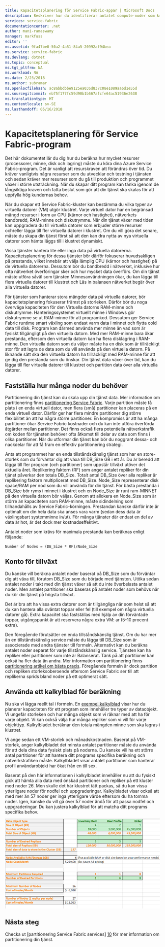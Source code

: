 ```yaml
---
title: Kapacitetsplanering för Service Fabric-appar | Microsoft Docs
description: Beskriver hur du identifierar antalet compute-noder som krävs för ett Service Fabric-program
services: service-fabric
documentationcenter: .net
author: mani-ramaswamy
manager: markfuss
editor: ''
ms.assetid: 9fa47be0-50a2-4a51-84a5-20992af94bea
ms.service: service-fabric
ms.devlang: dotnet
ms.topic: conceptual
ms.tgt_pltfrm: NA
ms.workload: NA
ms.date: 2/23/2018
ms.author: subramar
ms.openlocfilehash: ac8abbdbbe9125ea036d837c08e1089aa6d1e55d
ms.sourcegitcommit: eb75f177fc59d90b1b667afcfe64ac51936e2638
ms.translationtype: MT
ms.contentlocale: sv-SE
ms.lasthandoff: 05/16/2018
---
```

# <a name="capacity-planning-for-service-fabric-applications"></a>Kapacitetsplanering för Service Fabric-program
Det här dokumentet lär du dig hur du beräkna hur mycket resurser (processorer, minne, disk och lagring) måste du köra dina Azure Service Fabric-program. Det är vanligt att resurskraven att förändras över tid. Du kräver vanligtvis några resurser som du utvecklar och testning i tjänsten och sedan kräver mer resurser som du gå till produktion och programmet växer i större utsträckning. När du skapar ditt program kan tänka igenom de långsiktiga kraven och fatta beslut som gör att din tjänst ska skalas för att uppfylla hög kundernas behov.

 När du skapar ett Service Fabric-kluster kan bestämma du vilka typer av virtuella datorer (VM) utgör klustret. Varje virtuell dator har en begränsad mängd resurser i form av CPU (kärnor och hastighet), nätverkets bandbredd, RAM-minne och diskutrymme. När din tjänst växer med tiden kan uppgradera du till virtuella datorer som erbjuder större resurser och/eller lägga till fler virtuella datorer i klustret. Om du vill göra det senare, måste du skapa din tjänst först så att den kan dra nytta av nya virtuella datorer som hämta läggs till i klustret dynamiskt.

Vissa tjänster hantera lite eller inga data på virtuella datorerna. Kapacitetsplanering för dessa tjänster bör därför fokuserar huvudsakligen på prestanda, vilket innebär att välja lämplig CPU (kärnor och hastighet) på de virtuella datorerna. Dessutom bör du bandbredd i nätverket, inklusive hur ofta nätverket överföringar sker och hur mycket data överförs. Om din tjänst måste utföra såväl som tjänsten Minnesanvändningen ökar, du kan lägga till flera virtuella datorer till klustret och Läs in balansen nätverket begär över alla virtuella datorer.

För tjänster som hanterar stora mängder data på virtuella datorer, bör kapacitetsplanering fokuserar främst på storleken. Därför bör du noga överväga kapaciteten för den Virtuella datorns RAM-minne och diskutrymme. Hanteringssystemet virtuellt minne i Windows gör diskutrymme se ut RAM-minne för att programkod. Dessutom ger Service Fabric runtime smart växling som endast varm data i minnet och flytta cold data till disk. Program kan därmed använda mer minne än vad som är fysiskt tillgängligt på den virtuella datorn. Med mer RAM-minne bara ökar prestanda, eftersom den virtuella datorn kan ha flera disklagring i RAM-minne. Den virtuella datorn som du väljer måste ha en disk som är tillräckligt stor för att lagra de data som du vill använda på den virtuella datorn. På liknande sätt ska den virtuella datorn ha tillräckligt med RAM-minne för att ge dig den prestanda som du önskar. Din tjänst data växer över tid, kan du lägga till fler virtuella datorer till klustret och partition data över alla virtuella datorer.

## <a name="determine-how-many-nodes-you-need"></a>Fastställa hur många noder du behöver
Partitionering din tjänst kan du skala upp din tjänst data. Mer information om partitionering finns [partitionering Service Fabric](service-fabric-concepts-partitioning.md). Varje partition måste få plats i en enda virtuell dator, men flera (små) partitioner kan placeras på en enda virtuell dator. Därför ger har flera mindre partitioner dig större flexibilitet än att ha några större partitioner. En kompromiss är att ha många partitioner ökar Service Fabric kostnader och du kan inte utföra överförda åtgärder mellan partitioner. Det finns också flera potentiella nätverkstrafik om koden för tjänsten behöver ofta åtkomst till delar av data som finns i olika partitioner. När du utformar din tjänst kan bör du noggrant dessa- och nackdelar för att få fram en effektiv partitionering strategi.

Anta att programmet har en enda tillståndskänslig tjänst som har en store-storlek som du förväntar dig att växa till DB_Size GB i ett år. Du är beredd att lägga till fler program (och partitioner) som uppstår tillväxt utöver det aktuella året.  Replikering faktorn (RF) som anger antalet repliker för din tjänst påverkar den totala DB_Size. Totalt antal DB_Size över alla repliker är replikering faktorn multiplicerat med DB_Size.  Node_Size representerar disk space/RAM per nod som du vill använda för din tjänst. För bästa prestanda i DB_Size bör ryms i minnet i klustret och en Node_Size är runt ram-MINNET på den virtuella datorn bör väljas. Genom att allokera en Node_Size som är större än kapaciteten som RAM-minne, måste sidindelning som tillhandahålls av Service Fabric-körningen. Prestandan kanske därför inte är optimalt om din hela data ska anses vara varm (sedan dess data är växlingsbart systemminne in/ut). För många tjänster där endast en del av data är hot, är det dock mer kostnadseffektivt.

Antalet noder som krävs för maximala prestanda kan beräknas enligt följande:

```
Number of Nodes = (DB_Size * RF)/Node_Size

```


## <a name="account-for-growth"></a>Konto för tillväxt
Du kanske vill beräkna antalet noder baserat på DB_Size som du förväntar dig att växa till, förutom DB_Size som du började med tjänsten. Utöka sedan antalet noder i takt med din tjänst växer så att du inte överbelasta antalet noder. Men antalet partitioner ska baseras på antalet noder som behövs när du kör din tjänst på högsta tillväxt.

Det är bra att ha vissa extra datorer som är tillgängliga när som helst så att du kan hantera alla oväntat toppar eller fel (till exempel om några virtuella datorer gå).  Extra kapacitet ska fastställas med hjälp av din förväntade toppar, utgångspunkt är att reservera några extra VM: ar (5-10 procent extra).

Den föregående förutsätter en enda tillståndskänslig tjänst. Om du har mer än en tillståndskänslig service måste du lägga till DB_Size som är associerade med andra tjänster till formeln. Alternativt kan du beräkna antalet noder separat för varje tillståndskänslig service.  Tjänsten kan ha repliker eller partitioner som inte är Balanserat. Tänk på att partitioner kan också ha fler data än andra. Mer information om partitionering finns [partitionering artikel om bästa praxis](service-fabric-concepts-partitioning.md). Föregående formeln är dock partition och repliken storleksoberoende eftersom Service Fabric ser till att replikerna sprids bland noder på ett optimerat sätt.

## <a name="use-a-spreadsheet-for-cost-calculation"></a>Använda ett kalkylblad för beräkning
Nu ska vi lägga reellt tal i formeln. En [exempel kalkylblad](https://servicefabricsdkstorage.blob.core.windows.net/publicrelease/SF%20VM%20Cost%20calculator-NEW.xlsx) visar hur du planerar kapaciteten för ett program som innehåller tre typer av dataobjekt. Vi ungefär storleken och hur många objekt som vi räknar med att ha för varje objekt. Vi kan också välja hur många repliker som vi vill för varje objekttyp. Kalkylbladet beräknar den totala mängden minne som ska lagras i klustret.

Vi ange sedan ett VM-storlek och månadskostnaden. Baserat på VM-storlek, anger kalkylbladet det minsta antalet partitioner måste du använda för att dela dina data fysiskt plats på noderna. Du kanske vill ha ett större antal partitioner för att hantera ditt programs specifika beräkning och nätverkstrafiken måste. Kalkylbladet visar antalet partitioner som hanterar profil användarobjekt har ökat från en till sex.

Baserat på den här informationen i kalkylbladet innehåller nu att du fysiskt gick att hämta alla data med önskad partitioner och repliker på ett kluster med noder 26. Men skulle det här klustret tätt packas, så du kan vissa ytterligare noder för nodfel och uppgraderingar. Kalkylbladet visar också att med mer än 57 noder ger inga ytterligare värde eftersom du ha tomma noder. Igen, kanske du vill gå över 57 noder ändå för att passa nodfel och uppgraderingar. Du kan justera kalkylblad för att matcha ditt programs specifika behov.   

![Kalkylblad för beräkningen][Image1]

## <a name="next-steps"></a>Nästa steg
Checka ut [partitionering Service Fabric services] [ 10] för mer information om partitionering din tjänst.

<!--Image references-->
[Image1]: ./media/SF-Cost.png

<!--Link references--In actual articles, you only need a single period before the slash-->
[10]: service-fabric-concepts-partitioning.md
